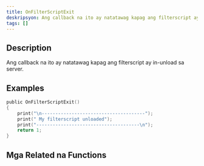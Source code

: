 ```yaml
---
title: OnFilterScriptExit
deskripsyon: Ang callback na ito ay natatawag kapag ang filterscript ay in-unload sa server.
tags: []
---
```


## Description

Ang callback na ito ay natatawag kapag ang filterscript ay in-unload sa server.

## Examples

```c
public OnFilterScriptExit()
{
    print("\n--------------------------------------");
    print(" My filterscript unloaded");
    print("--------------------------------------\n");
    return 1;
}
```

## Mga Related na Functions
